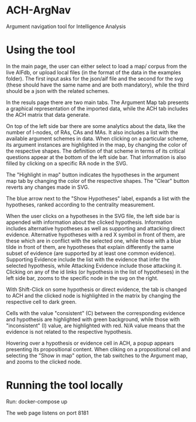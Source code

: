 # ACH-ArgNav
 Argument navigation tool for Intelligence Analysis

# Using the tool

In the main page, the user can either select to load a map/ corpus from the live AIFdb, or upload local files (in the format of the data in the examples folder). The first input asks for the json/aif file and the second for the svg (these should have the same name and are both mandatory), while the third should be a json with the related schemes.  

In the resuls page there are two main tabs. The Argument Map tab presents a graphical representation of the imported data, while the ACH tab includes the ACH matrix that data generate.

 On top of the left side bar there are some analytics about the data, like the number of I-nodes, of RAs, CAs and MAs. It also includes a list with the available argument schemes in data. When clicking on a particular scheme, its argument instances are highlighted in the map, by changing the color of the respective shapes. The definition of that scheme in terms of its critical questions appear at the bottom of the left side bar. That information is also filled by clicking on a specific RA node in the SVG.
  
The "Highlight in map" button indicates the hypotheses in the argument map tab by changing the color of the respective shapes. The "Clear" button reverts any changes made in SVG. 
 
The blue arrow next to the "Show Hypotheses" label, expands a list with the hypotheses, ranked according to the centrality measurement.
      
 When the user clicks on a hypotheses in the SVG file, the left side bar is appended with information about the clicked hypothesis. Information includes alternative hypotheses as well as supporting and attacking direct evidence. Alternative hypotheses with a red X symbol in front of them, are these which are in conflict with the selected one, while those with a blue tilde in front of them, are hypotheses that explain differently the same subset of evidence (are supported by at least one common evidence). Supporting Evidence include the list with the  evidence that infer the selected hypothesis, while Attacking Evidence include those attacking it.  Clicking on any of the id links (or hypothesis in the list of hypotheses) in the left side bar, zooms to the specific node in the svg on the right.

With Shift-Click on some hypothesis or direct evidence, the tab is changed to ACH and the clicked node is highlighted in the matrix by changing the respective cell to dark green.

Cells with the value "consistent" (C) between the corresponding evidence and hypothesis are highlighted with green background, while those with "inconsistent" (I) value, are highlighted with red. N/A value means that the evidence is not related to the respective hypothesis.
            
Hovering over a hypothesis or evidence cell in ACH, a popup appears presenting its propositional content. When cliking on a propositional cell and selecting the "Show in map" option, the tab switches to the Argument map, and zooms to the clicked node.

# Running the tool locally

Run: docker-compose up

The web page listens on port 8181
